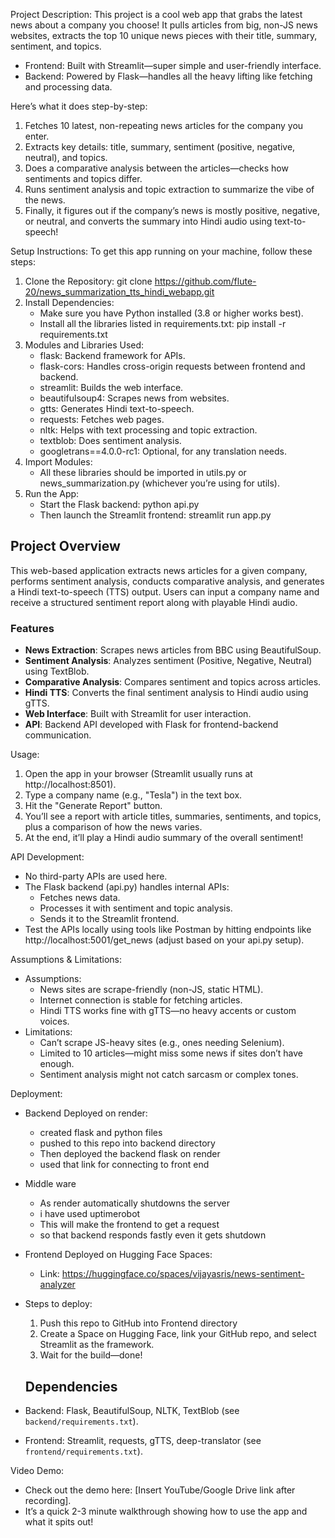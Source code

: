 Project Description:
This project is a cool web app that grabs the latest news about a company you choose! It pulls articles from big, non-JS news websites, extracts the top 10 unique news pieces with their title, summary, sentiment, and topics.
- Frontend: Built with Streamlit—super simple and user-friendly interface.
- Backend: Powered by Flask—handles all the heavy lifting like fetching and processing data.

Here’s what it does step-by-step:
1. Fetches 10 latest, non-repeating news articles for the company you enter.
2. Extracts key details: title, summary, sentiment (positive, negative, neutral), and topics.
3. Does a comparative analysis between the articles—checks how sentiments and topics differ.
4. Runs sentiment analysis and topic extraction to summarize the vibe of the news.
5. Finally, it figures out if the company’s news is mostly positive, negative, or neutral, and converts the summary into Hindi audio using text-to-speech!

Setup Instructions:
To get this app running on your machine, follow these steps:
1. Clone the Repository:
   git clone https://github.com/flute-20/news_summarization_tts_hindi_webapp.git
2. Install Dependencies:
   - Make sure you have Python installed (3.8 or higher works best).
   - Install all the libraries listed in requirements.txt:
     pip install -r requirements.txt
3. Modules and Libraries Used:
   - flask: Backend framework for APIs.
   - flask-cors: Handles cross-origin requests between frontend and backend.
   - streamlit: Builds the web interface.
   - beautifulsoup4: Scrapes news from websites.
   - gtts: Generates Hindi text-to-speech.
   - requests: Fetches web pages.
   - nltk: Helps with text processing and topic extraction.
   - textblob: Does sentiment analysis.
   - googletrans==4.0.0-rc1: Optional, for any translation needs.
4. Import Modules:
   - All these libraries should be imported in utils.py or news_summarization.py (whichever you’re using for utils).
5. Run the App:
   - Start the Flask backend:
     python api.py
   - Then launch the Streamlit frontend:
     streamlit run app.py

## Project Overview
This web-based application extracts news articles for a given company, performs sentiment analysis, conducts comparative analysis, and generates a Hindi text-to-speech (TTS) output. Users can input a company name and receive a structured sentiment report along with playable Hindi audio.

### Features
- **News Extraction**: Scrapes news articles from BBC using BeautifulSoup.
- **Sentiment Analysis**: Analyzes sentiment (Positive, Negative, Neutral) using TextBlob.
- **Comparative Analysis**: Compares sentiment and topics across articles.
- **Hindi TTS**: Converts the final sentiment analysis to Hindi audio using gTTS.
- **Web Interface**: Built with Streamlit for user interaction.
- **API**: Backend API developed with Flask for frontend-backend communication.

Usage:
1. Open the app in your browser (Streamlit usually runs at http://localhost:8501).
2. Type a company name (e.g., "Tesla") in the text box.
3. Hit the "Generate Report" button.
4. You’ll see a report with article titles, summaries, sentiments, and topics, plus a comparison of how the news varies.
5. At the end, it’ll play a Hindi audio summary of the overall sentiment!

API Development:
- No third-party APIs are used here.
- The Flask backend (api.py) handles internal APIs:
  - Fetches news data.
  - Processes it with sentiment and topic analysis.
  - Sends it to the Streamlit frontend.
- Test the APIs locally using tools like Postman by hitting endpoints like http://localhost:5001/get_news      (adjust based on your api.py setup).

Assumptions & Limitations:
- Assumptions:
  - News sites are scrape-friendly (non-JS, static HTML).
  - Internet connection is stable for fetching articles.
  - Hindi TTS works fine with gTTS—no heavy accents or custom voices.
- Limitations:
  - Can’t scrape JS-heavy sites (e.g., ones needing Selenium).
  - Limited to 10 articles—might miss some news if sites don’t have enough.
  - Sentiment analysis might not catch sarcasm or complex tones.

Deployment:
- Backend Deployed on render:
     - created flask and python files
     - pushed to this repo into backend directory
     - Then deployed the backend flask on render
     - used that link for connecting to front end
- Middle ware
     - As render automatically shutdowns the server
     - i have used uptimerobot
     - This will make the frontend to get a request
     - so that backend responds fastly even it gets shutdown
- Frontend Deployed on Hugging Face Spaces:
  - Link:   https://huggingface.co/spaces/vijayasris/news-sentiment-analyzer
- Steps to deploy:
  1. Push this repo to GitHub into Frontend directory
  2. Create a Space on Hugging Face, link your GitHub repo, and select Streamlit as the framework.
  3. Wait for the build—done!
 
  ## Dependencies
- Backend: Flask, BeautifulSoup, NLTK, TextBlob (see `backend/requirements.txt`).
- Frontend: Streamlit, requests, gTTS, deep-translator (see `frontend/requirements.txt`).

Video Demo:
- Check out the demo here: [Insert YouTube/Google Drive link after recording].
- It’s a quick 2-3 minute walkthrough showing how to use the app and what it spits out!
